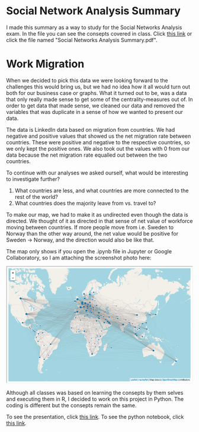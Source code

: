 # Social Network Analysis Summary
I made this summary as a way to study for the Social Networks Analysis exam. In the file you can see the consepts covered in class. Click [this link](https://github.com/Jonashellevang/IE_MBD_2020/blob/master/Social%20Network%20Analysis%20(Python%2CR)/Social%20Network%20Analysis%20Summary.pdf) or click the file named "Social Networks Analysis Summary.pdf".

# Work Migration
When we decided to pick this data we were looking forward to the challenges this would bring us, but we had no idea how it all would turn out both for our business case or graphs. What it turned out to be, was a data that only really made sense to get some of the centrality-measures out of. In order to get data that made sense, we cleaned our data and removed the variables that was duplicate in a sense of how we wanted to present our data.

The data is LinkedIn data based on migration from countries. We had negative and positive values that showed us the net migration rate between countries. These were positive and negative to the respective countries, so we only kept the positive ones. We also took out the values with 0 from our data because the net migration rate equalled out between the two countries.

To continue with our analyses we asked ourself, what would be interesting to investigate further?

1. What countries are less, and what countries are more connected to the rest of the world?
2. What countries does the majority leave from vs. travel to?

To make our map, we had to make it as undirected even though the data is directed. We thought of it as directed in that sense of net value of workforce moving between countries. If more people move from i.e. Sweden to Norway than the other way around, the net value would be positive for Sweden -> Norway, and the direction would also be like that.

The map only shows if you open the .ipynb file in Jupyter or Google Collaboratory, so I am attaching the screenshot photo here:

![Map](https://github.com/Jonashellevang/IE_MBD_2020/blob/master/Social%20Network%20Analysis%20(Python%2CR)/Work%20Migration%20Map.png)

Although all classes was based on learning the consepts by them selves and executing them in R, I decided to work on this project in Python. The coding is different but the consepts remain the same.

To see the presentation, click [this link](https://github.com/Jonashellevang/IE_MBD_2020/blob/master/Social%20Network%20Analysis%20(Python%2CR)/Work%20Migration%20Presentation.pdf). To see the python notebook, click [this link](https://github.com/Jonashellevang/IE_MBD_2020/blob/master/Social%20Network%20Analysis%20(Python%2CR)/Work%20Migration.ipynb).
